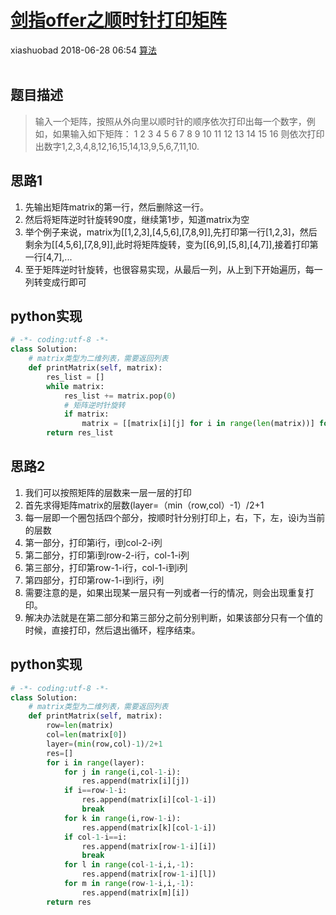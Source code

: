 <div class="blog-article">
    <h1><a href="p.html?p=算法/19剑指offer之顺时针打印矩阵" class="title">剑指offer之顺时针打印矩阵</a></h1>
    <span class="author">xiashuobad</span>
    <span class="time">2018-06-28 06:54</span>
    <span><a href="tags.html?t=算法" class="tag">算法</a></span>
    </div>
<br/>

## 题目描述 ##
> 输入一个矩阵，按照从外向里以顺时针的顺序依次打印出每一个数字，例如，如果输入如下矩阵： 
1 2 3 4 5 6 7 8 9 10 11 12 13 14 15 16 则依次打印出数字1,2,3,4,8,12,16,15,14,13,9,5,6,7,11,10.
## 思路1 ##
1. 先输出矩阵matrix的第一行，然后删除这一行。
2. 然后将矩阵逆时针旋转90度，继续第1步，知道matrix为空
3. 举个例子来说，matrix为[[1,2,3],[4,5,6],[7,8,9]],先打印第一行[1,2,3]，然后剩余为[[4,5,6],[7,8,9]],此时将矩阵旋转，变为[[6,9],[5,8],[4,7]],接着打印第一行[4,7],...
4. 至于矩阵逆时针旋转，也很容易实现，从最后一列，从上到下开始遍历，每一列转变成行即可

## python实现 ##
```python
# -*- coding:utf-8 -*-
class Solution:
    # matrix类型为二维列表，需要返回列表
    def printMatrix(self, matrix):
        res_list = []
        while matrix:
            res_list += matrix.pop(0)
            # 矩阵逆时针旋转
            if matrix:
                matrix = [[matrix[i][j] for i in range(len(matrix))] for j in range(len(matrix[0]) - 1, -1, -1)]
        return res_list
```
## 思路2 ##
1. 我们可以按照矩阵的层数来一层一层的打印
2. 首先求得矩阵matrix的层数(layer=（min（row,col）-1）/2+1
3. 每一层即一个圈包括四个部分，按顺时针分别打印上，右，下，左，设i为当前的层数
4. 第一部分，打印第i行，i到col-2-i列
5. 第二部分，打印第i到row-2-i行，col-1-i列
6. 第三部分，打印第row-1-i行，col-1-i到i列
7. 第四部分，打印第row-1-i到i行，i列
8. 需要注意的是，如果出现某一层只有一列或者一行的情况，则会出现重复打印。
9. 解决办法就是在第二部分和第三部分之前分别判断，如果该部分只有一个值的时候，直接打印，然后退出循环，程序结束。

## python实现 ##
```python
# -*- coding:utf-8 -*-
class Solution:
    # matrix类型为二维列表，需要返回列表
    def printMatrix(self, matrix):
        row=len(matrix)
        col=len(matrix[0])
        layer=(min(row,col)-1)/2+1
        res=[]
        for i in range(layer):
            for j in range(i,col-1-i):
                res.append(matrix[i][j])
            if i==row-1-i:
                res.append(matrix[i][col-1-i])
                break
            for k in range(i,row-1-i):
                res.append(matrix[k][col-1-i])
            if col-1-i==i:
                res.append(matrix[row-1-i][i])
                break
            for l in range(col-1-i,i,-1):
                res.append(matrix[row-1-i][l])
            for m in range(row-1-i,i,-1):
                res.append(matrix[m][i])
        return res
```
